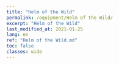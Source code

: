 ```yaml
---
title: "Helm of the Wild"
permalink: /equipment/Helm of the Wild/
excerpt: "Helm of the Wild"
last_modified_at: 2021-01-25
lang: en
ref: "Helm of the Wild.md"
toc: false
classes: wide
---
```


